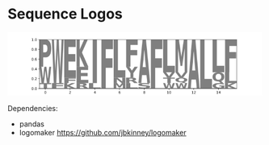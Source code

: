 # Sequence Logos

![](output/sample_seq_logo_plot.png)

Dependencies: 
- pandas
- logomaker https://github.com/jbkinney/logomaker
